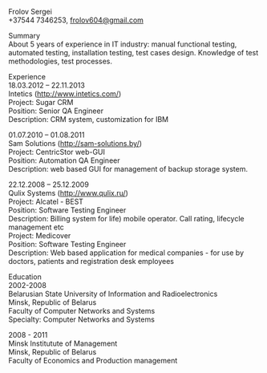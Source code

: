 Frolov Sergei  
+37544 7346253,  frolov604@gmail.com  
  
Summary  
About 5 years of experience in IT industry: manual functional testing, automated testing,  installation testing, test cases design. Knowledge of test methodologies, test processes.  

Experience  
18.03.2012 – 22.11.2013  
Intetics (http://www.intetics.com/)  
Project: Sugar CRM  
Position: Senior QA Engineer  
Description: CRM system, customization for IBM  
  
01.07.2010 – 01.08.2011  
Sam Solutions (http://sam-solutions.by/)  
Project: CentricStor web-GUI  
Position: Automation QA Engineer  
Description: web based GUI for management of backup storage system.  
  
22.12.2008 – 25.12.2009  
Qulix Systems (http://www.qulix.ru/)  
Project: Alcatel - BEST  
Position: Software Testing Engineer  
Description: Billing system for life) mobile operator. Call rating, lifecycle management etc  
Project: Medicover  
Position: Software Testing Engineer  
Description: Web based application for medical companies - for use by doctors, patients and registration desk employees  
  
Education  
2002-2008  
Belarusian State University of Information and Radioelectronics  
Minsk, Republic of Belarus  
Faculty of Computer Networks and Systems  
Specialty: Computer Networks and Systems  
  
2008 - 2011  
Minsk Institutute of Management  
Minsk, Republic of Belarus  
Faculty of Economics and Production management